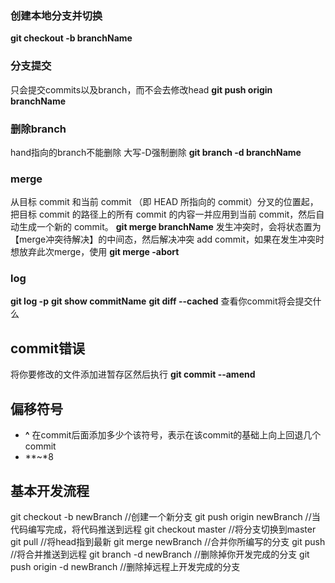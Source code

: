 ### 创建本地分支并切换
**git checkout -b branchName**
### 分支提交  
只会提交commits以及branch，而不会去修改head
**git push origin branchName**
### 删除branch   
hand指向的branch不能删除 大写-D强制删除
**git branch -d branchName**
### merge
从目标 commit 和当前 commit （即 HEAD 所指向的 commit）分叉的位置起，把目标 commit 的路径上的所有 commit 的内容一并应用到当前 commit，然后自动生成一个新的 commit。
**git merge branchName**
发生冲突时，会将状态置为【merge冲突待解决】的中间态，然后解决冲突 add commit，如果在发生冲突时想放弃此次merge，使用
**git merge -abort**

### log
**git log -p** 
**git show commitName**
**git diff --cached** 查看你commit将会提交什么

## commit错误
将你要修改的文件添加进暂存区然后执行
**git commit --amend**

## 偏移符号
- **^** 在commit后面添加多少个该符号，表示在该commit的基础上向上回退几个commit
- **~*8
## 基本开发流程
git checkout -b newBranch  //创建一个新分支
git push origin newBranch  //当代码编写完成，将代码推送到远程
git checkout master  //将分支切换到master
git pull //将head指到最新
git merge newBranch  //合并你所编写的分支
git push //将合并推送到远程
git branch -d newBranch  //删除掉你开发完成的分支
git push origin -d newBranch  //删除掉远程上开发完成的分支